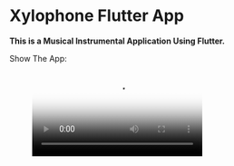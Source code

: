 # Xylophone Flutter App

**This is a Musical Instrumental Application Using Flutter.**


Show The App:


<!-- blank line -->
<figure class="video_container">
  <video controls="true" allowfullscreen="true" poster="C:\Downloads\Xylophone.png">
    <source src="C:\Downloads\Xylophone.mp4" type="video/mp4">
    <source src="C:\Downloads\Xylophone.ogg" type="video/ogg">
    <source src="C:\Downloads\Xylophone.webm" type="video/webm">
  </video>
</figure>
<!-- blank line -->
